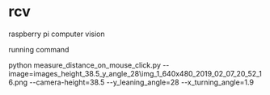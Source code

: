 # rcv
raspberry pi computer vision

running command

python measure_distance_on_mouse_click.py --image=images_height_38.5_y_angle_28\img_1_640x480_2019_02_07_20_52_16.png --camera-height=38.5 --y_leaning_angle=28 --x_turning_angle=1.9
